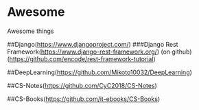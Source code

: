 # Awesome
Awesome things

##Django(https://www.djangoproject.com/)
###Django Rest Framework(https://www.django-rest-framework.org/) (on github)(https://github.com/encode/rest-framework-tutorial)

##DeepLearning(https://github.com/Mikoto10032/DeepLearning)

##CS-Notes(https://github.com/CyC2018/CS-Notes)

##CS-Books(https://github.com/it-ebooks/CS-Books)

